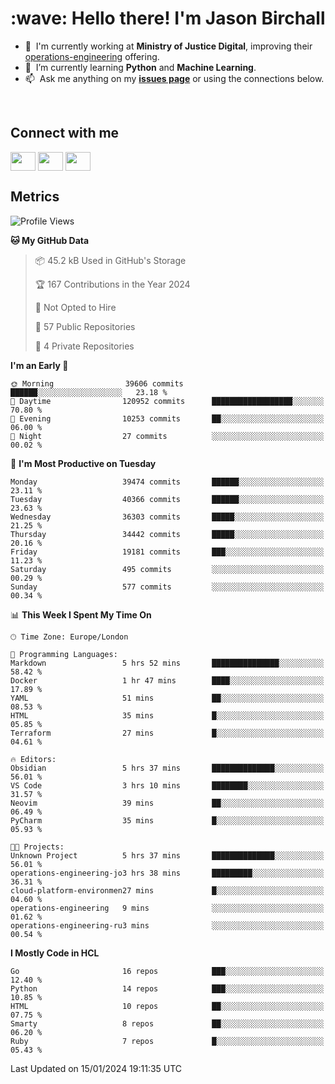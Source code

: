 <h1 align="left" id="jason-title">:wave: Hello there! I'm Jason Birchall</h1>

- :office: &nbsp;I'm currently working at **Ministry of Justice Digital**, improving their [operations-engineering](https://github.com/ministryofjustice/operations-engineering) offering.
- :seedling: &nbsp;I’m currently learning **Python** and **Machine Learning**.
- :mailbox: &nbsp;Ask me anything on my **[issues page]** or using the connections below.


<br>

<h2>Connect with me</h2>
<p>
<a href="https://twitter.com/jsonBirchall" target="blank"><img align="center" src="https://cdn.jsdelivr.net/npm/simple-icons@3.0.1/icons/twitter.svg" alt="" height="30" width="40" /></a>
<a href="https://keybase.io/json0" target="blank"><img align="center" src="https://cdn.jsdelivr.net/npm/simple-icons@3.0.1/icons/keybase.svg" alt="" height="30" width="40" /></a>
<a href="https://www.reddit.com/user/kakorate" target="blank"><img align="center" src="https://cdn.jsdelivr.net/npm/simple-icons@3.0.1/icons/reddit.svg" alt="" height="30" width="40" /></a>
</p>

<h2>Metrics</h2>

<!--START_SECTION:waka-->
![Profile Views](http://img.shields.io/badge/Profile%20Views-0-blue)

**🐱 My GitHub Data** 

> 📦 45.2 kB Used in GitHub's Storage 
 > 
> 🏆 167 Contributions in the Year 2024
 > 
> 🚫 Not Opted to Hire
 > 
> 📜 57 Public Repositories 
 > 
> 🔑 4 Private Repositories 
 > 
**I'm an Early 🐤** 

```text
🌞 Morning                39606 commits       ██████░░░░░░░░░░░░░░░░░░░   23.18 % 
🌆 Daytime                120952 commits      ██████████████████░░░░░░░   70.80 % 
🌃 Evening                10253 commits       ██░░░░░░░░░░░░░░░░░░░░░░░   06.00 % 
🌙 Night                  27 commits          ░░░░░░░░░░░░░░░░░░░░░░░░░   00.02 % 
```
📅 **I'm Most Productive on Tuesday** 

```text
Monday                   39474 commits       ██████░░░░░░░░░░░░░░░░░░░   23.11 % 
Tuesday                  40366 commits       ██████░░░░░░░░░░░░░░░░░░░   23.63 % 
Wednesday                36303 commits       █████░░░░░░░░░░░░░░░░░░░░   21.25 % 
Thursday                 34442 commits       █████░░░░░░░░░░░░░░░░░░░░   20.16 % 
Friday                   19181 commits       ███░░░░░░░░░░░░░░░░░░░░░░   11.23 % 
Saturday                 495 commits         ░░░░░░░░░░░░░░░░░░░░░░░░░   00.29 % 
Sunday                   577 commits         ░░░░░░░░░░░░░░░░░░░░░░░░░   00.34 % 
```


📊 **This Week I Spent My Time On** 

```text
🕑︎ Time Zone: Europe/London

💬 Programming Languages: 
Markdown                 5 hrs 52 mins       ███████████████░░░░░░░░░░   58.42 % 
Docker                   1 hr 47 mins        ████░░░░░░░░░░░░░░░░░░░░░   17.89 % 
YAML                     51 mins             ██░░░░░░░░░░░░░░░░░░░░░░░   08.53 % 
HTML                     35 mins             █░░░░░░░░░░░░░░░░░░░░░░░░   05.85 % 
Terraform                27 mins             █░░░░░░░░░░░░░░░░░░░░░░░░   04.61 % 

🔥 Editors: 
Obsidian                 5 hrs 37 mins       ██████████████░░░░░░░░░░░   56.01 % 
VS Code                  3 hrs 10 mins       ████████░░░░░░░░░░░░░░░░░   31.57 % 
Neovim                   39 mins             ██░░░░░░░░░░░░░░░░░░░░░░░   06.49 % 
PyCharm                  35 mins             █░░░░░░░░░░░░░░░░░░░░░░░░   05.93 % 

🐱‍💻 Projects: 
Unknown Project          5 hrs 37 mins       ██████████████░░░░░░░░░░░   56.01 % 
operations-engineering-jo3 hrs 38 mins       █████████░░░░░░░░░░░░░░░░   36.31 % 
cloud-platform-environmen27 mins             █░░░░░░░░░░░░░░░░░░░░░░░░   04.60 % 
operations-engineering   9 mins              ░░░░░░░░░░░░░░░░░░░░░░░░░   01.62 % 
operations-engineering-ru3 mins              ░░░░░░░░░░░░░░░░░░░░░░░░░   00.54 % 
```

**I Mostly Code in HCL** 

```text
Go                       16 repos            ███░░░░░░░░░░░░░░░░░░░░░░   12.40 % 
Python                   14 repos            ███░░░░░░░░░░░░░░░░░░░░░░   10.85 % 
HTML                     10 repos            ██░░░░░░░░░░░░░░░░░░░░░░░   07.75 % 
Smarty                   8 repos             ██░░░░░░░░░░░░░░░░░░░░░░░   06.20 % 
Ruby                     7 repos             █░░░░░░░░░░░░░░░░░░░░░░░░   05.43 % 
```




 Last Updated on 15/01/2024 19:11:35 UTC
<!--END_SECTION:waka-->

<!-- links -->

[issues page]: https://github.com/jasonBirchall/jasonBirchall/issues "jasonBirchall/issues"
